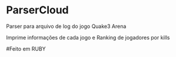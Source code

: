 # ParserCloud
Parser para arquivo de log do jogo Quake3 Arena

Imprime informações de cada jogo e Ranking de jogadores por kills

#Feito em RUBY
